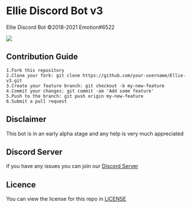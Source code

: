 # Ellie Discord Bot v3

Ellie Discord Bot ©2018-2021 Emotion#6522

![](https://cdn.discordapp.com/attachments/765441543100170271/834718348822577163/409518_CN78ZWFg.png)

## Contribution Guide

```
1.Fork this repository
2.Clone your fork: git clone https://github.com/your-username/Ellie-v3.git
3.Create your feature branch: git checkout -b my-new-feature
4.Commit your changes: git commit -am 'Add some feature'
5.Push to the branch: git push origin my-new-feature
6.Submit a pull request
```

## Disclaimer

This bot is in an early alpha stage and any help is very much appreciated

## Discord Server

if you have any issues you can join our [Discord Server](https://discord.gg/SVQVzJq)

## Licence

You can view the license for this repo in [LICENSE](LICENSE)
